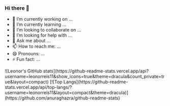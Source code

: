 ### Hi there 👋

- 🔭 I’m currently working on ...
- 🌱 I’m currently learning ...
- 👯 I’m looking to collaborate on ...
- 🤔 I’m looking for help with ...
- 💬 Ask me about ...
- 📫 How to reach me: ...
- 😄 Pronouns: ...
- ⚡ Fun fact: ...

<div>
![Leonor's GitHub stats](https://github-readme-stats.vercel.app/api?username=leonorreis11&show_icons=true&theme=dracula&count_private=true&layout=compact)
[![Top Langs](https://github-readme-stats.vercel.app/api/top-langs/?username=leonorreis11&layout=compact&theme=dracula)](https://github.com/anuraghazra/github-readme-stats)
 </div>
